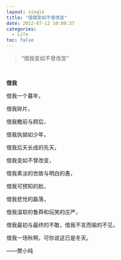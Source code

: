 ```yaml
---
layout: single
title: "借我变如不曾改变"
date: 2022-07-12 10:09:37
categories: 
  - Life
toc: false
---
```


> “借我变如不曾改变”

<br>

**借我**

借我一个暮年，

借我碎片，

借我瞻前与顾后，

借我执拗如少年，

借我后天长成的先天，

借我变如不曾改变，

借我素淡的世故与明白的愚，

借我可预知的脸，

借我悲怆的磊落，

借我温软的鲁莽和玩笑的庄严，

借我最初与最终的不敢，借我不言而喻的不见，

借我一场秋啊，可你说这已是冬天。

——樊小纯